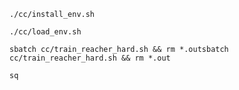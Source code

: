 ```shell
./cc/install_env.sh
```

```shell
./cc/load_env.sh
```


```shell
sbatch cc/train_reacher_hard.sh && rm *.outsbatch cc/train_reacher_hard.sh && rm *.out
```

```shell
sq
```

